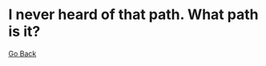 <h1>I never heard of that path. What path is it?</h1>
<a href="https://mystuffyt.github.io/Discord-Nitro-Rickrolls-You/">Go Back</a>
